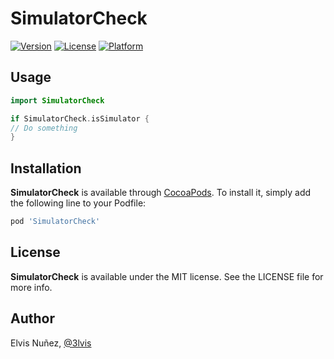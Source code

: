 # SimulatorCheck

[![Version](https://img.shields.io/cocoapods/v/SimulatorCheck.svg?style=flat)](http://cocoadocs.org/docsets/SimulatorCheck)
[![License](https://img.shields.io/cocoapods/l/SimulatorCheck.svg?style=flat)](http://cocoadocs.org/docsets/SimulatorCheck)
[![Platform](https://img.shields.io/cocoapods/p/SimulatorCheck.svg?style=flat)](http://cocoadocs.org/docsets/SimulatorCheck)

## Usage

```swift
import SimulatorCheck

if SimulatorCheck.isSimulator {
// Do something
}
```

## Installation

**SimulatorCheck** is available through [CocoaPods](http://cocoapods.org). To install
it, simply add the following line to your Podfile:

```ruby
pod 'SimulatorCheck'
```

## License

**SimulatorCheck** is available under the MIT license. See the LICENSE file for more info.

## Author

Elvis Nuñez, [@3lvis](https://twitter.com/3lvis)
